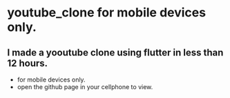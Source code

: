 # youtube_clone for mobile devices only.
## I made a yooutube clone using flutter in less than 12 hours.

- for mobile devices only.
- open the github page in your cellphone to view.
